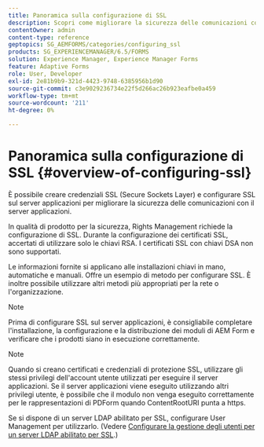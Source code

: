 ```yaml
---
title: Panoramica sulla configurazione di SSL
description: Scopri come migliorare la sicurezza delle comunicazioni configurando SSL.
contentOwner: admin
content-type: reference
geptopics: SG_AEMFORMS/categories/configuring_ssl
products: SG_EXPERIENCEMANAGER/6.5/FORMS
solution: Experience Manager, Experience Manager Forms
feature: Adaptive Forms
role: User, Developer
exl-id: 2e81b9b9-321d-4423-9748-6385956b1d90
source-git-commit: c3e9029236734e22f5d266ac26b923eafbe0a459
workflow-type: tm+mt
source-wordcount: '211'
ht-degree: 0%

---
```


# Panoramica sulla configurazione di SSL {#overview-of-configuring-ssl}

È possibile creare credenziali SSL (Secure Sockets Layer) e configurare SSL sul server applicazioni per migliorare la sicurezza delle comunicazioni con il server applicazioni.

In qualità di prodotto per la sicurezza, Rights Management richiede la configurazione di SSL. Durante la configurazione dei certificati SSL, accertati di utilizzare solo le chiavi RSA. I certificati SSL con chiavi DSA non sono supportati.

Le informazioni fornite si applicano alle installazioni chiavi in mano, automatiche e manuali. Offre un esempio di metodo per configurare SSL. È inoltre possibile utilizzare altri metodi più appropriati per la rete o l&#39;organizzazione.

>[!NOTE]
>
>Prima di configurare SSL sul server applicazioni, è consigliabile completare l&#39;installazione, la configurazione e la distribuzione dei moduli di AEM Form e verificare che i prodotti siano in esecuzione correttamente.

>[!NOTE]
>
>Quando si creano certificati e credenziali di protezione SSL, utilizzare gli stessi privilegi dell&#39;account utente utilizzati per eseguire il server applicazioni. Se il server applicazioni viene eseguito utilizzando altri privilegi utente, è possibile che il modulo non venga eseguito correttamente per le rappresentazioni di PDForm quando ContentRootURI punta a https.

Se si dispone di un server LDAP abilitato per SSL, configurare User Management per utilizzarlo. (Vedere [Configurare la gestione degli utenti per un server LDAP abilitato per SSL](/help/forms/using/admin-help/configure-user-management-ssl-enabled.md#configure-user-management-for-an-ssl-enabled-ldap-server).)
